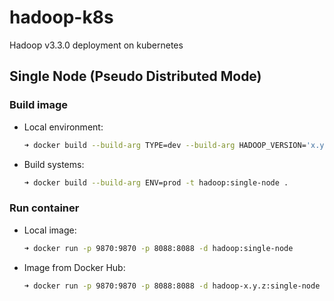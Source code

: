 # hadoop-k8s

Hadoop v3.3.0 deployment on kubernetes

## Single Node (Pseudo Distributed Mode)

### Build image

* Local environment:

    ```bash
    ➜ docker build --build-arg TYPE=dev --build-arg HADOOP_VERSION='x.y.z' -t hadoop:single-node .
    ```

* Build systems:

    ```bash
    ➜ docker build --build-arg ENV=prod -t hadoop:single-node .
    ```

### Run container

* Local image:

    ```bash
    ➜ docker run -p 9870:9870 -p 8088:8088 -d hadoop:single-node
    ```

* Image from Docker Hub:

    ```bash
    ➜ docker run -p 9870:9870 -p 8088:8088 -d hadoop-x.y.z:single-node
    ```
